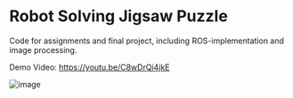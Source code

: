 # Robot Solving Jigsaw Puzzle
Code for assignments and final project, including ROS-implementation and image processing.

Demo Video: https://youtu.be/C8wDrQi4jkE

![image](https://github.com/KaiwenJon/NTU-robotics-2020Fall/assets/70893513/66ab841c-d6b4-4d29-8a1a-9e333ed832c0)


